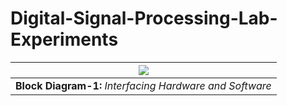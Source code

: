 # Digital-Signal-Processing-Lab-Experiments

| ![](Images/image1.JPG) | 
|:--:| 
| **Block Diagram-1:** *Interfacing Hardware and Software* |
